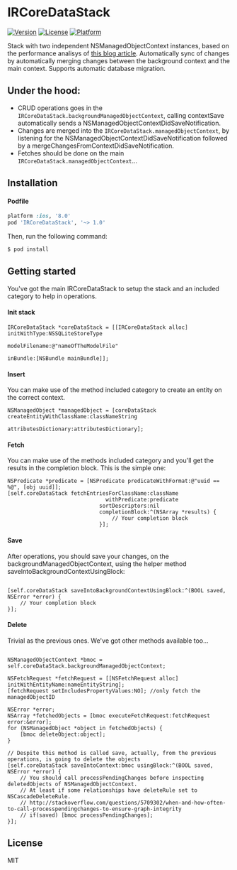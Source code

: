 # IRCoreDataStack

[![Version](https://img.shields.io/cocoapods/v/IRCoreDataStack.svg?style=flat-square)](http://cocoapods.org/pods/IRCoreDataStack)
[![License](https://img.shields.io/cocoapods/l/IRCoreDataStack.svg?style=flat-square)](http://cocoapods.org/pods/IRCoreDataStack)
[![Platform](https://img.shields.io/cocoapods/p/IRCoreDataStack.svg?style=flat-square)](http://cocoapods.org/pods/IRCoreDataStack)

Stack with two independent NSManagedObjectContext instances, based on the performance analisys of [this blog article](http://floriankugler.com/blog/2013/4/29/concurrent-core-data-stack-performance-shootout).
Automatically sync of changes by automatically merging changes between the background context and the main context.
Supports automatic database migration.

##  Under the hood:
* CRUD operations goes in the `IRCoreDataStack.backgroundManagedObjectContext`, calling contextSave automatically sends a NSManagedObjectContextDidSaveNotification.
* Changes are merged into the `IRCoreDataStack.managedObjectContext`, by listening for the NSManagedObjectContextDidSaveNotification followed by a mergeChangesFromContextDidSaveNotification.
* Fetches should be done on the main `IRCoreDataStack.managedObjectContext`...

## Installation

#### Podfile

```ruby
platform :ios, '8.0'
pod 'IRCoreDataStack', '~> 1.0'
```

Then, run the following command:

```bash
$ pod install
```

## Getting started
You've got the main IRCoreDataStack to setup the stack and an included category to help in operations.

#### Init stack
```objc
IRCoreDataStack *coreDataStack = [[IRCoreDataStack alloc] initWithType:NSSQLiteStoreType
														 modelFilename:@"nameOfTheModelFile"
															  inBundle:[NSBundle mainBundle]];
```

#### Insert
You can make use of the method included category to create an entity on the correct context.
```objc
NSManagedObject *managedObject = [coreDataStack createEntityWithClassName:classNameString
                                                     attributesDictionary:attributesDictionary];
```

#### Fetch
You can make use of the methods included category and you'll get the results in the completion block.
This is the simple one:

```objc
NSPredicate *predicate = [NSPredicate predicateWithFormat:@"uuid == %@", [obj uuid]];
[self.coreDataStack fetchEntriesForClassName:className
                               withPredicate:predicate
                             sortDescriptors:nil
                             completionBlock:^(NSArray *results) {
                                 // Your completion block
                             }];
```

#### Save
After operations, you should save your changes, on the backgroundManagedObjectContext, using the helper method saveIntoBackgroundContextUsingBlock:

```objc

[self.coreDataStack saveIntoBackgroundContextUsingBlock:^(BOOL saved, NSError *error) {
    // Your completion block
}];

```

#### Delete
Trivial as the previous ones. We've got other methods available too...

```objc

NSManagedObjectContext *bmoc = self.coreDataStack.backgroundManagedObjectContext;

NSFetchRequest *fetchRequest = [[NSFetchRequest alloc] initWithEntityName:nameEntityString];
[fetchRequest setIncludesPropertyValues:NO]; //only fetch the managedObjectID
    
NSError *error;
NSArray *fetchedObjects = [bmoc executeFetchRequest:fetchRequest error:&error];
for (NSManagedObject *object in fetchedObjects) {
    [bmoc deleteObject:object];
}
    
// Despite this method is called save, actually, from the previous operations, is going to delete the objects
[self.coreDataStack saveIntoContext:bmoc usingBlock:^(BOOL saved, NSError *error) {
    // You should call processPendingChanges before inspecting deletedObjects of NSManagedObjectContext. 
    // At least if some relationships have deleteRule set to NSCascadeDeleteRule.
    // http://stackoverflow.com/questions/5709302/when-and-how-often-to-call-processpendingchanges-to-ensure-graph-integrity
    // if(saved) [bmoc processPendingChanges];
}];

```

## License

MIT
